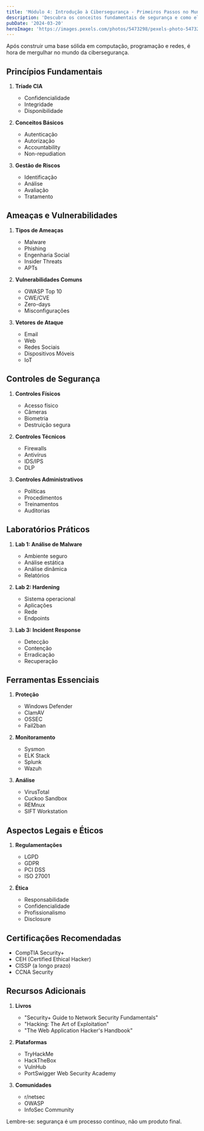 ```yaml
---
title: 'Módulo 4: Introdução à Cibersegurança - Primeiros Passos no Mundo Hacker'
description: 'Descubra os conceitos fundamentais de segurança e como eles se aplicam no mundo real'
pubDate: '2024-03-20'
heroImage: 'https://images.pexels.com/photos/5473298/pexels-photo-5473298.jpeg'
---
```


Após construir uma base sólida em computação, programação e redes, é hora de mergulhar no mundo da cibersegurança.

## Princípios Fundamentais

1. **Tríade CIA**
   - Confidencialidade
   - Integridade
   - Disponibilidade

2. **Conceitos Básicos**
   - Autenticação
   - Autorização
   - Accountability
   - Non-repudiation

3. **Gestão de Riscos**
   - Identificação
   - Análise
   - Avaliação
   - Tratamento

## Ameaças e Vulnerabilidades

1. **Tipos de Ameaças**
   - Malware
   - Phishing
   - Engenharia Social
   - Insider Threats
   - APTs

2. **Vulnerabilidades Comuns**
   - OWASP Top 10
   - CWE/CVE
   - Zero-days
   - Misconfigurações

3. **Vetores de Ataque**
   - Email
   - Web
   - Redes Sociais
   - Dispositivos Móveis
   - IoT

## Controles de Segurança

1. **Controles Físicos**
   - Acesso físico
   - Câmeras
   - Biometria
   - Destruição segura

2. **Controles Técnicos**
   - Firewalls
   - Antivírus
   - IDS/IPS
   - DLP

3. **Controles Administrativos**
   - Políticas
   - Procedimentos
   - Treinamentos
   - Auditorias

## Laboratórios Práticos

1. **Lab 1: Análise de Malware**
   - Ambiente seguro
   - Análise estática
   - Análise dinâmica
   - Relatórios

2. **Lab 2: Hardening**
   - Sistema operacional
   - Aplicações
   - Rede
   - Endpoints

3. **Lab 3: Incident Response**
   - Detecção
   - Contenção
   - Erradicação
   - Recuperação

## Ferramentas Essenciais

1. **Proteção**
   - Windows Defender
   - ClamAV
   - OSSEC
   - Fail2ban

2. **Monitoramento**
   - Sysmon
   - ELK Stack
   - Splunk
   - Wazuh

3. **Análise**
   - VirusTotal
   - Cuckoo Sandbox
   - REMnux
   - SIFT Workstation

## Aspectos Legais e Éticos

1. **Regulamentações**
   - LGPD
   - GDPR
   - PCI DSS
   - ISO 27001

2. **Ética**
   - Responsabilidade
   - Confidencialidade
   - Profissionalismo
   - Disclosure

## Certificações Recomendadas

- CompTIA Security+
- CEH (Certified Ethical Hacker)
- CISSP (a longo prazo)
- CCNA Security

## Recursos Adicionais

1. **Livros**
   - "Security+ Guide to Network Security Fundamentals"
   - "Hacking: The Art of Exploitation"
   - "The Web Application Hacker's Handbook"

2. **Plataformas**
   - TryHackMe
   - HackTheBox
   - VulnHub
   - PortSwigger Web Security Academy

3. **Comunidades**
   - r/netsec
   - OWASP
   - InfoSec Community

Lembre-se: segurança é um processo contínuo, não um produto final.